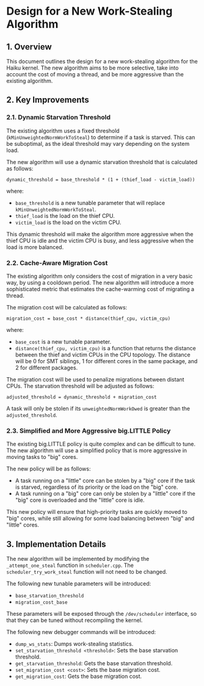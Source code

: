 # Design for a New Work-Stealing Algorithm

## 1. Overview

This document outlines the design for a new work-stealing algorithm for the Haiku kernel. The new algorithm aims to be more selective, take into account the cost of moving a thread, and be more aggressive than the existing algorithm.

## 2. Key Improvements

### 2.1. Dynamic Starvation Threshold

The existing algorithm uses a fixed threshold (`kMinUnweightedNormWorkToSteal`) to determine if a task is starved. This can be suboptimal, as the ideal threshold may vary depending on the system load.

The new algorithm will use a dynamic starvation threshold that is calculated as follows:

```
dynamic_threshold = base_threshold * (1 + (thief_load - victim_load))
```

where:

*   `base_threshold` is a new tunable parameter that will replace `kMinUnweightedNormWorkToSteal`.
*   `thief_load` is the load on the thief CPU.
*   `victim_load` is the load on the victim CPU.

This dynamic threshold will make the algorithm more aggressive when the thief CPU is idle and the victim CPU is busy, and less aggressive when the load is more balanced.

### 2.2. Cache-Aware Migration Cost

The existing algorithm only considers the cost of migration in a very basic way, by using a cooldown period. The new algorithm will introduce a more sophisticated metric that estimates the cache-warming cost of migrating a thread.

The migration cost will be calculated as follows:

```
migration_cost = base_cost * distance(thief_cpu, victim_cpu)
```

where:

*   `base_cost` is a new tunable parameter.
*   `distance(thief_cpu, victim_cpu)` is a function that returns the distance between the thief and victim CPUs in the CPU topology. The distance will be 0 for SMT siblings, 1 for different cores in the same package, and 2 for different packages.

The migration cost will be used to penalize migrations between distant CPUs. The starvation threshold will be adjusted as follows:

```
adjusted_threshold = dynamic_threshold + migration_cost
```

A task will only be stolen if its `unweightedNormWorkOwed` is greater than the `adjusted_threshold`.

### 2.3. Simplified and More Aggressive big.LITTLE Policy

The existing big.LITTLE policy is quite complex and can be difficult to tune. The new algorithm will use a simplified policy that is more aggressive in moving tasks to "big" cores.

The new policy will be as follows:

*   A task running on a "little" core can be stolen by a "big" core if the task is starved, regardless of its priority or the load on the "big" core.
*   A task running on a "big" core can only be stolen by a "little" core if the "big" core is overloaded and the "little" core is idle.

This new policy will ensure that high-priority tasks are quickly moved to "big" cores, while still allowing for some load balancing between "big" and "little" cores.

## 3. Implementation Details

The new algorithm will be implemented by modifying the `_attempt_one_steal` function in `scheduler.cpp`. The `scheduler_try_work_steal` function will not need to be changed.

The following new tunable parameters will be introduced:

*   `base_starvation_threshold`
*   `migration_cost_base`

These parameters will be exposed through the `/dev/scheduler` interface, so that they can be tuned without recompiling the kernel.

The following new debugger commands will be introduced:

*   `dump_ws_stats`: Dumps work-stealing statistics.
*   `set_starvation_threshold <threshold>`: Sets the base starvation threshold.
*   `get_starvation_threshold`: Gets the base starvation threshold.
*   `set_migration_cost <cost>`: Sets the base migration cost.
*   `get_migration_cost`: Gets the base migration cost.
